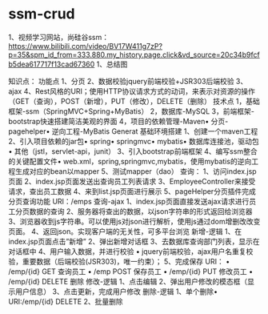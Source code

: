 # ssm-crud
1、视频学习网站，尚硅谷ssm：https://www.bilibili.com/video/BV17W411g7zP?p=35&spm_id_from=333.880.my_history.page.click&vd_source=20c34b9fcfb5dea617717f13cad67360
 1、总结图     


    


知识点：
    功能点
        1、分页
        2、数据校验jquery前端校验+JSR303后端校验
        3、ajax
        4、Rest风格的URI；使用HTTP协议请求方式的动词，来表示对资源的操作（GET（查询），POST（新增），PUT（修改），DELETE（删除）
    技术点
        1，基础框架-ssm（SpringMVC+Spring+MyBatis）
        2，数据库-MySQL
        3，前端框架-bootstrap快速搭建简洁美观的界面
        4，项目的依赖管理-Maven• 分页-pagehelper• 逆向工程-MyBatis Generat
    基础环境搭建
        1、创建一个maven工程
        2、引入项目依赖的jar包• spring• springmvc• mybatis• 数据库连接池，驱动包• 其他（jstl，servlet-api，junit）
        3、引入bootstrap前端框架
        4、编写ssm整合的关键配置文件• web.xml，spring,springmvc,mybatis，使用mybatis的逆向工程生成对应的bean以mapper
        5、测试mapper（dao）
      查询：
        1、访问index.jsp页面
        2、index.jsp页面发送出查询员工列表请求
        3、EmployeeController来接受请求，查出员工数据
        4、来到list.jsp页面进行展示
        5、pageHelper分页插件完成分页查询功能
        URI：/emps
      查询-ajax
        1、index.jsp页面直接发送ajax请求进行员工分页数据的查询
        2、服务器将查出的数据，以json字符串的形式返回给浏览器
        3、浏览器收到js字符串。可以使用js对json进行解析，使用js通过dom增删改改变页面。
        4、返回json。实现客户端的无关性，可多平台浏览
      新增-逻辑
        1、在index.jsp页面点击”新增”
        2、弹出新增对话框
        3、去数据库查询部门列表，显示在对话框中
        4、用户输入数据，并进行校验
        • jquery前端校验，ajax用户名重复校验，重要数据（后端校验(JSR303)，唯一约束）；
        5、完成保存
      URI：
        • /emp/{id} GET 查询员工
        • /emp POST 保存员工
        • /emp/{id} PUT 修改员工
        • /emp/{id} DELETE 删除
      修改-逻辑
        1、点击编辑
        2、弹出用户修改的模态框（显示用户信息）
        3、点击更新，完成用户修改
      删除-逻辑
        1、单个删除• URI:/emp/{id} DELETE
        2、批量删除


